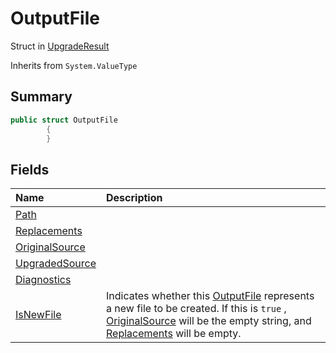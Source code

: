 # OutputFile

Struct in [UpgradeResult](/api/csharp/yarn.compiler.upgrader.upgraderesult.md)

Inherits from `System.ValueType`

## Summary



```csharp
public struct OutputFile
        {
        }
```

## Fields

|Name|Description|
|:---|:---|
|[Path](/api/csharp/yarn.compiler.upgrader.upgraderesult.outputfile.path.md)||
|[Replacements](/api/csharp/yarn.compiler.upgrader.upgraderesult.outputfile.replacements.md)||
|[OriginalSource](/api/csharp/yarn.compiler.upgrader.upgraderesult.outputfile.originalsource.md)||
|[UpgradedSource](/api/csharp/yarn.compiler.upgrader.upgraderesult.outputfile.upgradedsource.md)||
|[Diagnostics](/api/csharp/yarn.compiler.upgrader.upgraderesult.outputfile.diagnostics.md)||
|[IsNewFile](/api/csharp/yarn.compiler.upgrader.upgraderesult.outputfile.isnewfile.md)|Indicates whether this  <a href="yarn.compiler.upgrader.upgraderesult.outputfile.md">OutputFile</a>  represents a new file to be created. If this is  <code>true</code> ,  <a href="yarn.compiler.upgrader.upgraderesult.outputfile.originalsource.md">OriginalSource</a>  will be the empty string, and  <a href="yarn.compiler.upgrader.upgraderesult.outputfile.replacements.md">Replacements</a>  will be empty.|

